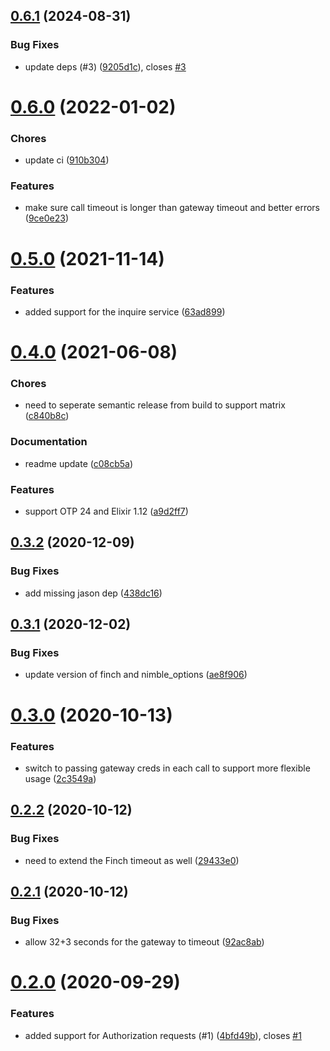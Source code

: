 ## [0.6.1](https://github.com/forest/card_connect_client/compare/v0.6.0...v0.6.1) (2024-08-31)


### Bug Fixes

* update deps (#3) ([9205d1c](https://github.com/forest/card_connect_client/commit/9205d1c4e557b9cbe528e25c223244e7c1f54e85)), closes [#3](https://github.com/forest/card_connect_client/issues/3)

# [0.6.0](https://github.com/forest/card_connect_client/compare/v0.5.0...v0.6.0) (2022-01-02)


### Chores

* update ci ([910b304](https://github.com/forest/card_connect_client/commit/910b304e2f38283417d8f545b8f4de1970299c53))


### Features

* make sure call timeout is longer than gateway timeout and better errors ([9ce0e23](https://github.com/forest/card_connect_client/commit/9ce0e236cdc961e4c63e5c51897581980551cf3c))

# [0.5.0](https://github.com/forest/card_connect_client/compare/v0.4.0...v0.5.0) (2021-11-14)


### Features

* added support for the inquire service ([63ad899](https://github.com/forest/card_connect_client/commit/63ad8991bdd8ddea109f129b98629d7765a44135))

# [0.4.0](https://github.com/forest/card_connect_client/compare/v0.3.2...v0.4.0) (2021-06-08)


### Chores

* need to seperate semantic release from build to support matrix ([c840b8c](https://github.com/forest/card_connect_client/commit/c840b8caed5cce956cf6e1aa31bf0530223b1222))


### Documentation

* readme update ([c08cb5a](https://github.com/forest/card_connect_client/commit/c08cb5ad9d087e914ff133369c46fc216b4992c2))


### Features

* support OTP 24 and Elixir 1.12 ([a9d2ff7](https://github.com/forest/card_connect_client/commit/a9d2ff77ac1bb04b135784fcd49e60f2a41add86))

## [0.3.2](https://github.com/forest/card-connect-client/compare/v0.3.1...v0.3.2) (2020-12-09)


### Bug Fixes

* add missing jason dep ([438dc16](https://github.com/forest/card-connect-client/commit/438dc1694b00521ac0494a89f19a269013ee43e1))

## [0.3.1](https://github.com/forest/card-connect-client/compare/v0.3.0...v0.3.1) (2020-12-02)


### Bug Fixes

* update version of finch and nimble_options ([ae8f906](https://github.com/forest/card-connect-client/commit/ae8f906ab7afe44904ae79349bcb55b0c5ce06eb))

# [0.3.0](https://github.com/forest/card-connect-client/compare/v0.2.2...v0.3.0) (2020-10-13)


### Features

* switch to passing gateway creds in each call to support more flexible usage ([2c3549a](https://github.com/forest/card-connect-client/commit/2c3549ac4f403889639fdef37bc77f2cea2f014d))

## [0.2.2](https://github.com/forest/card-connect-client/compare/v0.2.1...v0.2.2) (2020-10-12)


### Bug Fixes

* need to extend the Finch timeout as well ([29433e0](https://github.com/forest/card-connect-client/commit/29433e0860eaf2360f2749668113af189dc5ddde))

## [0.2.1](https://github.com/forest/card-connect-client/compare/v0.2.0...v0.2.1) (2020-10-12)


### Bug Fixes

* allow 32+3 seconds for the gateway to timeout ([92ac8ab](https://github.com/forest/card-connect-client/commit/92ac8ab1e2c9768f671f425d2af805b81ae6109d))

# [0.2.0](https://github.com/forest/card-connect-client/compare/v0.1.0...v0.2.0) (2020-09-29)


### Features

* added support for Authorization requests (#1) ([4bfd49b](https://github.com/forest/card-connect-client/commit/4bfd49b732b95176475213dde1b9188a51f3627d)), closes [#1](https://github.com/forest/card-connect-client/issues/1)
